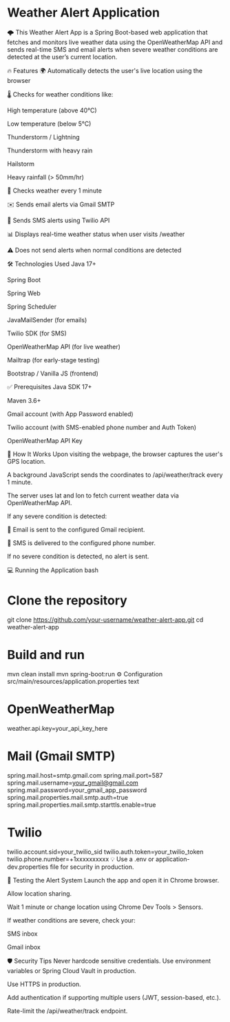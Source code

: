 # Weather Alert Application

🌩️ This Weather Alert App is a Spring Boot-based web application that fetches and monitors live weather data using the OpenWeatherMap API and sends real-time SMS and email alerts when severe weather conditions are detected at the user’s current location.

🔥 Features
🌍 Automatically detects the user's live location using the browser

🌡️ Checks for weather conditions like:

High temperature (above 40°C)

Low temperature (below 5°C)

Thunderstorm / Lightning

Thunderstorm with heavy rain

Hailstorm

Heavy rainfall (> 50mm/hr)

🔁 Checks weather every 1 minute

✉️ Sends email alerts via Gmail SMTP

📱 Sends SMS alerts using Twilio API

📊 Displays real-time weather status when user visits /weather

⚠️ Does not send alerts when normal conditions are detected

🛠️ Technologies Used
Java 17+

Spring Boot

Spring Web

Spring Scheduler

JavaMailSender (for emails)

Twilio SDK (for SMS)

OpenWeatherMap API (for live weather)

Mailtrap (for early-stage testing)

Bootstrap / Vanilla JS (frontend)

✅ Prerequisites
Java SDK 17+

Maven 3.6+

Gmail account (with App Password enabled)

Twilio account (with SMS-enabled phone number and Auth Token)

OpenWeatherMap API Key

🚀 How It Works
Upon visiting the webpage, the browser captures the user's GPS location.

A background JavaScript sends the coordinates to /api/weather/track every 1 minute.

The server uses lat and lon to fetch current weather data via OpenWeatherMap API.

If any severe condition is detected:

📧 Email is sent to the configured Gmail recipient.

📱 SMS is delivered to the configured phone number.

If no severe condition is detected, no alert is sent.

💻 Running the Application
bash
# Clone the repository
git clone https://github.com/your-username/weather-alert-app.git
cd weather-alert-app

# Build and run
mvn clean install
mvn spring-boot:run
⚙️ Configuration
src/main/resources/application.properties
text
# OpenWeatherMap
weather.api.key=your_api_key_here

# Mail (Gmail SMTP)
spring.mail.host=smtp.gmail.com
spring.mail.port=587
spring.mail.username=your_gmail@gmail.com
spring.mail.password=your_gmail_app_password
spring.mail.properties.mail.smtp.auth=true
spring.mail.properties.mail.smtp.starttls.enable=true

# Twilio
twilio.account.sid=your_twilio_sid
twilio.auth.token=your_twilio_token
twilio.phone.number=+1xxxxxxxxxx
💡 Use a .env or application-dev.properties file for security in production.

🧪 Testing the Alert System
Launch the app and open it in Chrome browser.

Allow location sharing.

Wait 1 minute or change location using Chrome Dev Tools > Sensors.

If weather conditions are severe, check your:

SMS inbox

Gmail inbox

🛡 Security Tips
Never hardcode sensitive credentials. Use environment variables or Spring Cloud Vault in production.

Use HTTPS in production.

Add authentication if supporting multiple users (JWT, session-based, etc.).

Rate-limit the /api/weather/track endpoint.
